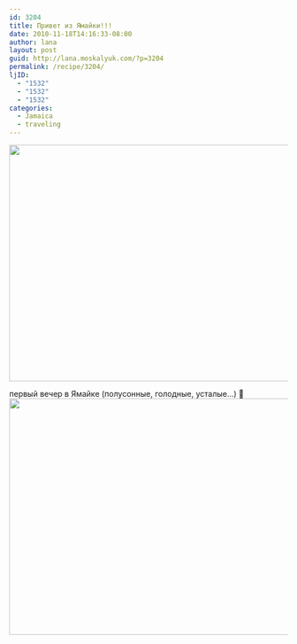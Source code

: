 ```yaml
---
id: 3204
title: Привет из Ямайки!!!
date: 2010-11-18T14:16:33-08:00
author: lana
layout: post
guid: http://lana.moskalyuk.com/?p=3204
permalink: /recipe/3204/
ljID:
  - "1532"
  - "1532"
  - "1532"
categories:
  - Jamaica
  - traveling
---
```

<img loading="lazy" class="alignnone" title="Jamaica" src="http://farm5.static.flickr.com/4152/5187592489_0b4ff71d13_z.jpg" alt="" width="640" height="427" />

первый вечер в Ямайке (полусонные, голодные, усталые&#8230;) 🙂  
<img loading="lazy" class="alignnone" title="Jamaica" src="http://farm2.static.flickr.com/1303/5188200484_28a0841e81_z.jpg" alt="" width="640" height="427" />